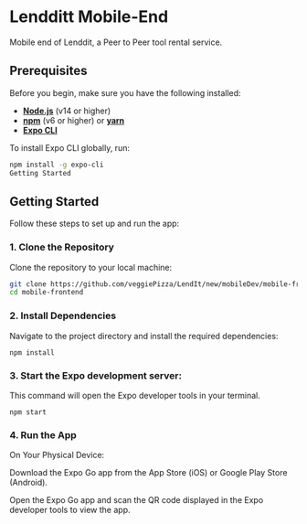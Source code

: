 
# Lendditt Mobile-End

Mobile end of Lenddit, a Peer to Peer tool rental service. 


## Prerequisites

Before you begin, make sure you have the following installed:

- **[Node.js](https://nodejs.org/)** (v14 or higher)
- **[npm](https://www.npmjs.com/)** (v6 or higher) or **[yarn](https://yarnpkg.com/)**
- **[Expo CLI](https://docs.expo.dev/get-started/installation/)**

To install Expo CLI globally, run:

```bash
npm install -g expo-cli
Getting Started

```

## Getting Started

Follow these steps to set up and run the app:


### 1. Clone the Repository

Clone the repository to your local machine:

```bash
git clone https://github.com/veggiePizza/LendIt/new/mobileDev/mobile-frontend
cd mobile-frontend
```

### 2. Install Dependencies
Navigate to the project directory and install the required dependencies:


    npm install

### 3. Start the Expo development server:
This command will open the Expo developer tools in your terminal.


    npm start

### 4. Run the App
On Your Physical Device:

Download the Expo Go app from the App Store (iOS) or Google Play Store (Android).

Open the Expo Go app and scan the QR code displayed in the Expo developer tools to view the app.
